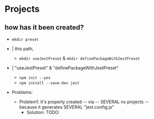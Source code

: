 # Projects
## how has it been created?
* `mkdir preset`
* | this path,
  * `mkdir useJestPreset` & `mkdir definePackageWithJestPreset`
* | "useJestPreset" & "definePackageWithJestPreset" 
  * `npm init --yes`
  * `npm install --save-dev jest`

* Problems:
  * Problem1: it's properly created -- via -- SEVERAL nx projects -- because it generates SEVERAL "jest.config.js" 
    * Solution: TODO:
